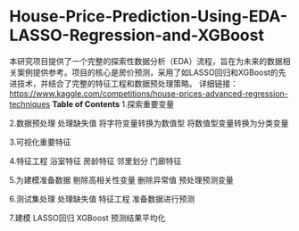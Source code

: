 # House-Price-Prediction-Using-EDA-LASSO-Regression-and-XGBoost
本研究项目提供了一个完整的探索性数据分析（EDA）流程，旨在为未来的数据相关案例提供参考。项目的核心是房价预测，采用了如LASSO回归和XGBoost的先进技术，并结合了完整的特征工程和数据预处理策略。
详细链接：https://www.kaggle.com/competitions/house-prices-advanced-regression-techniques
**Table of Contents**
1.探索重要变量

2.数据预处理
  处理缺失值
  将字符变量转换为数值型
  将数值型变量转换为分类变量
  
3.可视化重要特征

4.特征工程
  浴室特征
  房龄特征
  邻里划分
  门廊特征
  
5.为建模准备数据
  剔除高相关性变量
  删除异常值
  预处理预测变量
  
6.测试集处理
  处理缺失值
  特征工程
  准备数据进行预测
  
7.建模
  LASSO回归
  XGBoost
  预测结果平均化
